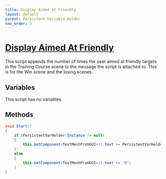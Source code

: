```yaml
---
title: Display Aimed At Friendly
layout: default
parent: Persistent Variable Holder
nav_order: 3
---
```


# [Display Aimed At Friendly](https://github.com/joshberger5/Temptare/blob/second/Assets/DisplayAimedAtFriendly.cs)
This script appends the number of times the user aimed at friendly targets in the Training Course scene to the message the script is attached to. This is for the Win scene and the losing scenes.

## Variables
This script has no variables.

## Methods
```csharp
void Start()
{   
    if (PersistentVarHolder.Instance != null)
    {
        this.GetComponent<TextMeshProUGUI>().text += PersistentVarHolder.Instance.aimedAtFriendlyCount.ToString();
    }
    else
    {
        this.GetComponent<TextMeshProUGUI>().text += "0";
    }
}
```


